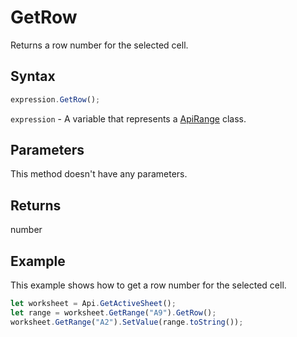 # GetRow

Returns a row number for the selected cell.

## Syntax

```javascript
expression.GetRow();
```

`expression` - A variable that represents a [ApiRange](../ApiRange.md) class.

## Parameters

This method doesn't have any parameters.

## Returns

number

## Example

This example shows how to get a row number for the selected cell.

```javascript editor-
let worksheet = Api.GetActiveSheet();
let range = worksheet.GetRange("A9").GetRow();
worksheet.GetRange("A2").SetValue(range.toString());
```
